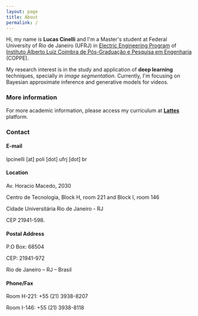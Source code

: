 ```yaml
---
layout: page
title: About
permalink: /
---
```


Hi, my name is **Lucas Cinelli** and I'm a Master's student at Federal University of Rio de Janeiro (UFRJ) in [Electric Engineering Program](http://www.pee.ufrj.br) of [Instituto Alberto Luiz Coimbra de Pós-Graduação e Pesquisa em Engenharia](http://coppe.ufrj.br) (COPPE).

My research interest is in the study and application of **deep learning** techniques, specially in *image segmentation*. Currently, I'm focusing on Bayesian approximate inference and generative models for videos.

### More information

For more academic information, please access my curriculum at [**Lattes**](http://lattes.cnpq.br/3918567147423648) platform.

### Contact

#### E-mail

lpcinelli [at] poli [dot] ufrj [dot] br

#### Location

Av. Horacio Macedo, 2030

Centro de Tecnologia, Block H, room 221 and Block I, room 146

Cidade Universitária Rio de Janeiro - RJ

CEP 21941-598.

#### Postal Address
P.O Box: 68504

CEP: 21941-972

Rio de Janeiro – RJ – Brasil

#### Phone/Fax
Room H-221: +55 (21) 3938-8207

Room I-146: +55 (21) 3938-8118
